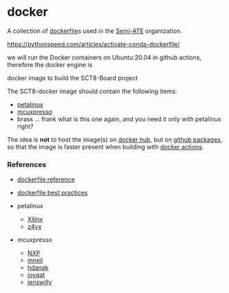 # docker

A collection of [dockerfile](https://docs.docker.com/engine/reference/builder/)s used in the [Semi-ATE](https://github.com/Semi-ATE) organization.

https://pythonspeed.com/articles/activate-conda-dockerfile/


we will run the Docker containers on Ubuntu:20.04 in github actions, therefore the docker engine is 



docker image to build the SCT8-Board project

The SCT8-docker image should contain the following items:
  - [petalinux](https://www.xilinx.com/products/design-tools/embedded-software/petalinux-sdk.html#tools)
  - [mcuxpresso](https://www.nxp.com/design/software/development-software/mcuxpresso-software-and-tools-/mcuxpresso-integrated-development-environment-ide:MCUXpresso-IDE)
  - brass ... frank what is this one again, and you need it only with petalinux right?

The idea is **not** to host the image(s) on [docker hub](https://hub.docker.com/), but on [github packages](https://github.com/features/packages), so that the image is faster present when building with [docker actions](https://github.com/features/actions).

### References
  - [dockerfile reference](https://docs.docker.com/engine/reference/builder/)
  - [dockerfile best practices](https://docs.docker.com/develop/develop-images/dockerfile_best-practices/)



  - petalinux
    - [Xilinx](https://www.xilinx.com/products/design-tools/embedded-software/petalinux-sdk.html)
    - [z4yx](https://github.com/z4yx/petalinux-docker/blob/master/Dockerfile)
  - mcuxpresso
    - [NXP](https://www.nxp.com/design/software/development-software/mcuxpresso-software-and-tools-/mcuxpresso-integrated-development-environment-ide:MCUXpresso-IDE)
    - [mneil](https://gist.github.com/mneil/f0894b715c43a5387b15a30afd7015e1)
    - [hdanak](https://github.com/hdanak/docker)
    - [joyqat](https://hub.docker.com/r/joyqat/mcuxpresso/dockerfile)
    - [jenswilly](https://hub.docker.com/r/jenswilly/mcuxpresso)
  
